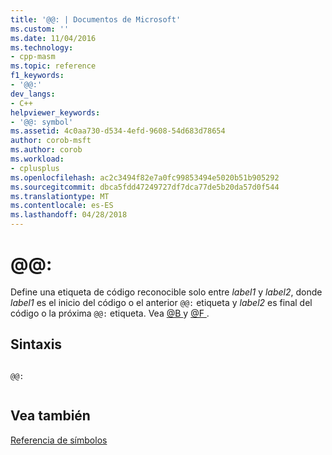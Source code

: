 ```yaml
---
title: '@@: | Documentos de Microsoft'
ms.custom: ''
ms.date: 11/04/2016
ms.technology:
- cpp-masm
ms.topic: reference
f1_keywords:
- '@@:'
dev_langs:
- C++
helpviewer_keywords:
- '@@: symbol'
ms.assetid: 4c0aa730-d534-4efd-9608-54d683d78654
author: corob-msft
ms.author: corob
ms.workload:
- cplusplus
ms.openlocfilehash: ac2c3494f82e7a0fc99853494e5020b51b905292
ms.sourcegitcommit: dbca5fdd47249727df7dca77de5b20da57d0f544
ms.translationtype: MT
ms.contentlocale: es-ES
ms.lasthandoff: 04/28/2018
---
```

# <a name=""></a>@@:
Define una etiqueta de código reconocible solo entre *label1* y *label2*, donde *label1* es el inicio del código o el anterior `@@:` etiqueta y *label2* es final del código o la próxima `@@:` etiqueta. Vea [ @B ](../../assembler/masm/at-b.md) y [ @F ](../../assembler/masm/at-f.md).  
  
## <a name="syntax"></a>Sintaxis  
  
```  
  
@@:  
  
```  
  
## <a name="see-also"></a>Vea también  
 [Referencia de símbolos](../../assembler/masm/symbols-reference.md)
